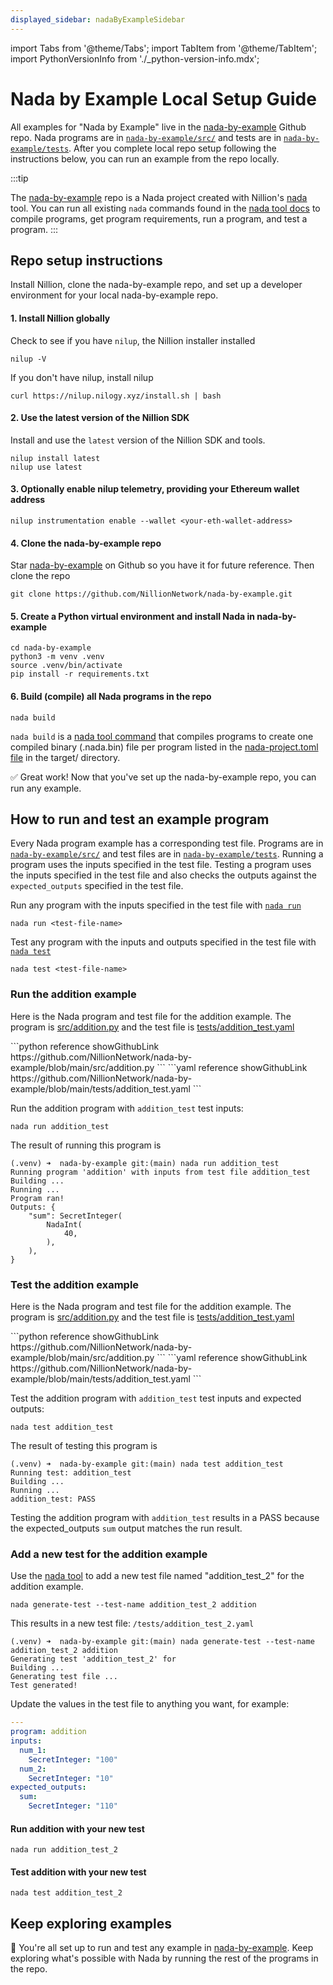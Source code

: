```yaml
---
displayed_sidebar: nadaByExampleSidebar
---
```


import Tabs from '@theme/Tabs';
import TabItem from '@theme/TabItem';
import PythonVersionInfo from './\_python-version-info.mdx';

# Nada by Example Local Setup Guide

All examples for "Nada by Example" live in the [nada-by-example](https://github.com/NillionNetwork/nada-by-example) Github repo. Nada programs are in [`nada-by-example/src/`](https://github.com/NillionNetwork/nada-by-example/tree/main/src) and tests are in [`nada-by-example/tests`](https://github.com/NillionNetwork/nada-by-example/tree/main/tests). After you complete local repo setup following the instructions below, you can run an example from the repo locally.

:::tip

The [nada-by-example](https://github.com/NillionNetwork/nada-by-example) repo is a Nada project created with Nillion's [nada](/nada) tool. You can run all existing `nada` commands found in the [nada tool docs](/nada) to compile programs, get program requirements, run a program, and test a program.
:::


## Repo setup instructions

Install Nillion, clone the nada-by-example repo, and set up a developer environment for your local nada-by-example repo.

#### 1. Install Nillion globally

Check to see if you have `nilup`, the Nillion installer installed

```
nilup -V
```

If you don't have nilup, install nilup

```
curl https://nilup.nilogy.xyz/install.sh | bash
```

#### 2. Use the latest version of the Nillion SDK

Install and use the `latest` version of the Nillion SDK and tools.

```
nilup install latest
nilup use latest
```

#### 3. Optionally enable nilup telemetry, providing your Ethereum wallet address

```
nilup instrumentation enable --wallet <your-eth-wallet-address>
```

#### 4. Clone the nada-by-example repo

Star [nada-by-example](https://github.com/NillionNetwork/nada-by-example) on Github so you have it for future reference. Then clone the repo

```
git clone https://github.com/NillionNetwork/nada-by-example.git
```

#### 5. Create a Python virtual environment and install Nada in nada-by-example

<PythonVersionInfo/>

```
cd nada-by-example
python3 -m venv .venv
source .venv/bin/activate
pip install -r requirements.txt
```

#### 6. Build (compile) all Nada programs in the repo

```
nada build
```

`nada build` is a [nada tool command](/nada#build-compile-a-program) that compiles programs to create one compiled binary (.nada.bin) file per program listed in the [nada-project.toml file](https://github.com/NillionNetwork/nada-by-example/blob/main/nada-project.toml) in the target/ directory.


✅ Great work! Now that you've set up the nada-by-example repo, you can run any example.

## How to run and test an example program

Every Nada program example has a corresponding test file. Programs are in [`nada-by-example/src/`](https://github.com/NillionNetwork/nada-by-example/tree/main/src) and test files are in [`nada-by-example/tests`](https://github.com/NillionNetwork/nada-by-example/tree/main/tests). Running a program uses the inputs specified in the test file. Testing a program uses the inputs specified in the test file and also checks the outputs against the `expected_outputs` specified in the test file.


Run any program with the inputs specified in the test file with [`nada run`](/nada#run-a-program)

```
nada run <test-file-name>
```

Test any program with the inputs and outputs specified in the test file with [`nada test`](/nada#test-a-program)

```
nada test <test-file-name>
```


### Run the addition example 

Here is the Nada program and test file for the addition example. The program is [src/addition.py](https://github.com/NillionNetwork/nada-by-example/blob/main/src/addition.py) and the test file is [tests/addition_test.yaml](https://github.com/NillionNetwork/nada-by-example/blob/main/tests/addition_test.yaml)

<Tabs>

<TabItem value="program" label="Nada program" default>
```python reference showGithubLink
https://github.com/NillionNetwork/nada-by-example/blob/main/src/addition.py
```
</TabItem>

<TabItem value="test" label="Test file">
```yaml reference showGithubLink
https://github.com/NillionNetwork/nada-by-example/blob/main/tests/addition_test.yaml
```
</TabItem>
</Tabs>

Run the addition program with `addition_test` test inputs:

```
nada run addition_test
```

The result of running this program is

```
(.venv) ➜  nada-by-example git:(main) nada run addition_test
Running program 'addition' with inputs from test file addition_test
Building ...
Running ...
Program ran!
Outputs: {
    "sum": SecretInteger(
        NadaInt(
            40,
        ),
    ),
}
```

### Test the addition example 

Here is the Nada program and test file for the addition example. The program is [src/addition.py](https://github.com/NillionNetwork/nada-by-example/blob/main/src/addition.py) and the test file is [tests/addition_test.yaml](https://github.com/NillionNetwork/nada-by-example/blob/main/tests/addition_test.yaml)

<Tabs>

<TabItem value="program" label="Nada program" default>
```python reference showGithubLink
https://github.com/NillionNetwork/nada-by-example/blob/main/src/addition.py
```
</TabItem>

<TabItem value="test" label="Test file">
```yaml reference showGithubLink
https://github.com/NillionNetwork/nada-by-example/blob/main/tests/addition_test.yaml
```
</TabItem>
</Tabs>

Test the addition program with `addition_test` test inputs and expected outputs:

```
nada test addition_test
```

The result of testing this program is

```
(.venv) ➜  nada-by-example git:(main) nada test addition_test
Running test: addition_test
Building ...
Running ...
addition_test: PASS
```

Testing the addition program with `addition_test` results in a PASS because the expected_outputs `sum` output matches the run result.

### Add a new test for the addition example 

Use the [nada tool](/nada#generate-a-test-file) to add a new test file named "addition_test_2" for the addition example.

```
nada generate-test --test-name addition_test_2 addition
```

This results in a new test file: `/tests/addition_test_2.yaml`

```
(.venv) ➜  nada-by-example git:(main) nada generate-test --test-name addition_test_2 addition
Generating test 'addition_test_2' for
Building ...
Generating test file ...
Test generated!
```

Update the values in the test file to anything you want, for example:

```yaml
---
program: addition
inputs:
  num_1:
    SecretInteger: "100"
  num_2:
    SecretInteger: "10"
expected_outputs:
  sum:
    SecretInteger: "110"

```

#### Run addition with your new test

```
nada run addition_test_2
```

#### Test addition with your new test

```
nada test addition_test_2
```

## Keep exploring examples

🥳 You're all set up to run and test any example in [nada-by-example](https://github.com/NillionNetwork/nada-by-example). Keep exploring what's possible with Nada by running the rest of the programs in the repo.